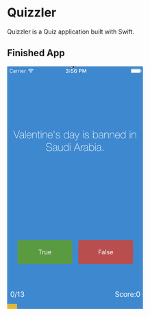 # Quizzler

Quizzler is a Quiz application built with Swift.

## Finished App
<img src="https://github.com/sem1colon/Images/blob/master/Quizzler.gif" alt="quizzer"/>
